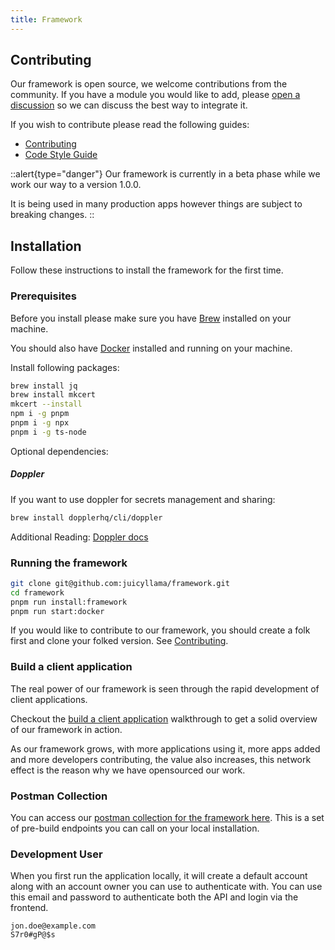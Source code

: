 ```yaml
---
title: Framework
---
```


## Contributing

Our framework is open source, we welcome contributions from the community. If you have a module you would like to add, please [open a discussion](https://github.com/juicyllama/framework/discussions) so we can discuss the best way to integrate it.

If you wish to contribute please read the following guides:

-   [Contributing](../2.developers/contributing.md)
-   [Code Style Guide](../2.developers/code-style-guide.md)

::alert{type="danger"}
Our framework is currently in a beta phase while we work our way to a version 1.0.0.

It is being used in many production apps however things are subject to breaking changes.
::

## Installation

Follow these instructions to install the framework for the first time.

### Prerequisites

Before you install please make sure you have [Brew](https://docs.brew.sh/Installation) installed on your machine.

You should also have [Docker](https://docs.docker.com/get-docker/) installed and running on your machine.

Install following packages:

```bash
brew install jq
brew install mkcert
mkcert --install
npm i -g pnpm
pnpm i -g npx
pnpm i -g ts-node
```

Optional dependencies:

##### Doppler

If you want to use doppler for secrets management and sharing:

```bash
brew install dopplerhq/cli/doppler
```

Additional Reading: [Doppler docs](https://docs.doppler.com/docs/install-cli)

### Running the framework

```bash
git clone git@github.com:juicyllama/framework.git
cd framework
pnpm run install:framework
pnpm run start:docker
```

If you would like to contribute to our framework, you should create a folk first and clone your folked version. See [Contributing](../2.developers/contributing.md).

### Build a client application

The real power of our framework is seen through the rapid development of client applications.

Checkout the [build a client application](https://github.com/juicyllama/client-quickstart) walkthrough to get a solid overview of our framework in action.

As our framework grows, with more applications using it, more apps added and more developers contributing, the value also increases, this network effect is the reason why we have opensourced our work.

### Postman Collection

You can access our [postman collection for the framework here](https://www.postman.com/juicyllama/workspace/framework/overview). This is a set of pre-build endpoints you can call on your local installation. 

### Development User

When you first run the application locally, it will create a default account along with an account owner you can use to authenticate with. You can use this email and password to authenticate both the API and login via the frontend.

```
jon.doe@example.com
S7r0#gP@$s
```